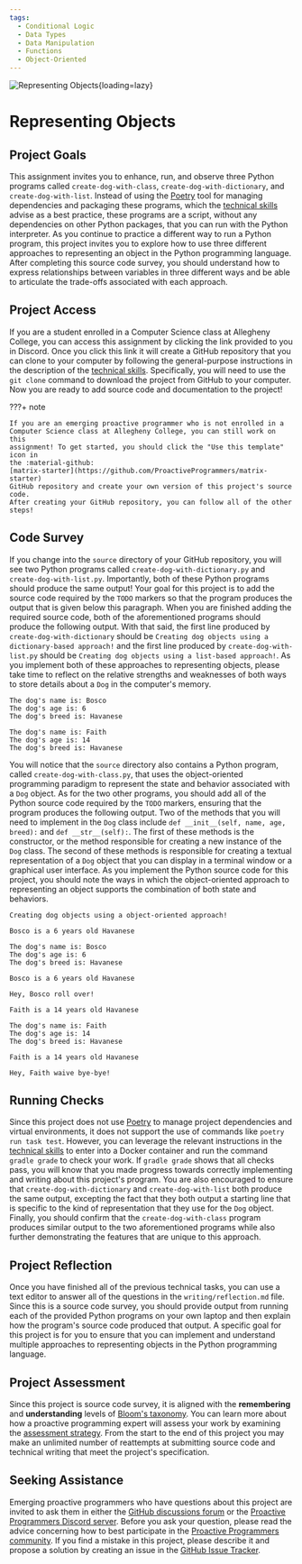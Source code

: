 ```yaml
---
tags:
  - Conditional Logic
  - Data Types
  - Data Manipulation
  - Functions
  - Object-Oriented
---
```


![Representing Objects](/img/Pro-Discrete-Structures-Representing-Objects.svg){loading=lazy}

# Representing Objects

## Project Goals

This assignment invites you to enhance, run, and observe three Python programs
called `create-dog-with-class`, `create-dog-with-dictionary`, and
`create-dog-with-list`. Instead of using the
[Poetry](https://python-poetry.org/) tool for managing dependencies and
packaging these programs, which the [technical
skills](/proactive-skills/introduction-proactive-skills/) advise as a best
practice, these programs are a script, without any dependencies on other Python
packages, that you can run with the Python interpreter. As you continue to
practice a different way to run a Python program, this project invites you to
explore how to use three different approaches to representing an object in the
Python programming language. After completing this source code survey, you
should understand how to express relationships between variables in three
different ways and be able to articulate the trade-offs associated with each
approach.

## Project Access

If you are a student enrolled in a Computer Science class at Allegheny College,
you can access this assignment by clicking the link provided to you in Discord.
Once you click this link it will create a GitHub repository that you can clone
to your computer by following the general-purpose instructions in the
description of the [technical
skills](/proactive-skills/introduction-proactive-skills/). Specifically, you
will need to use the `git clone` command to download the project from GitHub to
your computer. Now you are ready to add source code and documentation to the
project!

???+ note

    If you are an emerging proactive programmer who is not enrolled in a
    Computer Science class at Allegheny College, you can still work on this
    assignment! To get started, you should click the "Use this template" icon in
    the :material-github:
    [matrix-starter](https://github.com/ProactiveProgrammers/matrix-starter)
    GitHub repository and create your own version of this project's source code.
    After creating your GitHub repository, you can follow all of the other
    steps!

## Code Survey

If you change into the `source` directory of your GitHub repository, you will
see two Python programs called `create-dog-with-dictionary.py` and
`create-dog-with-list.py`. Importantly, both of these Python programs should
produce the same output! Your goal for this project is to add the source code
required by the `TODO` markers so that the program produces the output that is
given below this paragraph. When you are finished adding the required source
code, both of the aforementioned programs should produce the following output.
With that said, the first line produced by `create-dog-with-dictionary` should
be `Creating dog objects using a dictionary-based approach!` and the first line
produced by `create-dog-with-list.py` should be `Creating dog objects using a
list-based approach!`. As you implement both of these approaches to representing
objects, please take time to reflect on the relative strengths and weaknesses of
both ways to store details about a `Dog` in the computer's memory.

```text
The dog's name is: Bosco
The dog's age is: 6
The dog's breed is: Havanese

The dog's name is: Faith
The dog's age is: 14
The dog's breed is: Havanese
```

You will notice that the `source` directory also contains a Python program,
called `create-dog-with-class.py`, that uses the object-oriented programming
paradigm to represent the state and behavior associated with a `Dog` object. As
for the two other programs, you should add all of the Python source code
  required by the `TODO` markers, ensuring that the program produces the
  following output. Two of the methods that you will need to implement in the
  `Dog` class include `def __init__(self, name, age, breed):` and `def
  __str__(self):`. The first of these methods is the constructor, or the method
  responsible for creating a new instance of the `Dog` class. The second of
  these methods is responsible for creating a textual representation of a `Dog`
  object that you can display in a terminal window or a graphical user
  interface. As you implement the Python source code for this project, you
  should note the ways in which the object-oriented approach to representing an
  object supports the combination of both state and behaviors.

```text
Creating dog objects using a object-oriented approach!

Bosco is a 6 years old Havanese

The dog's name is: Bosco
The dog's age is: 6
The dog's breed is: Havanese

Bosco is a 6 years old Havanese

Hey, Bosco roll over!

Faith is a 14 years old Havanese

The dog's name is: Faith
The dog's age is: 14
The dog's breed is: Havanese

Faith is a 14 years old Havanese

Hey, Faith waive bye-bye!
```

## Running Checks

Since this project does not use [Poetry](https://python-poetry.org/) to manage
project dependencies and virtual environments, it does not support the use of
commands like `poetry run task test`. However, you can leverage the relevant
instructions in the [technical
skills](/proactive-skills/introduction-proactive-skills/) to enter into a Docker
container and run the command `gradle grade` to check your work. If `gradle
grade` shows that all checks pass, you will know that you made progress towards
correctly implementing and writing about this project's program. You are also
encouraged to ensure that `create-dog-with-dictionary` and
`create-dog-with-list` both produce the same output, excepting the fact that
they both output a starting line that is specific to the kind of representation
that they use for the `Dog` object. Finally, you should confirm that the
`create-dog-with-class` program produces similar output to the two
aforementioned programs while also further demonstrating the features that are
unique to this approach.

## Project Reflection

Once you have finished all of the previous technical tasks, you can use a text
editor to answer all of the questions in the `writing/reflection.md` file. Since
this is a source code survey, you should provide output from running each of the
provided Python programs on your own laptop and then explain how the program's
source code produced that output. A specific goal for this project is for you to
ensure that you can implement and understand multiple approaches to representing
objects in the Python programming language.

## Project Assessment

Since this project is source code survey, it is aligned with the **remembering**
and **understanding** levels of [Bloom's
taxonomy](/proactive-learning/blooms-taxonomy/). You can learn more about how a
proactive programming expert will assess your work by examining the [assessment
strategy](/proactive-learning/assessment-strategy/). From the start to the end
of this project you may make an unlimited number of reattempts at submitting
source code and technical writing that meet the project's specification.

## Seeking Assistance

Emerging proactive programmers who have questions about this project are invited
to ask them in either the [GitHub discussions
forum](https://github.com/ProactiveProgrammers/www.proactiveprogrammers.com/discussions)
or the [Proactive Programmers Discord server](https://discord.gg/kjah8MFYbR).
Before you ask your question, please read the advice concerning how to best
participate in the [Proactive Programmers
community](https://proactiveprogrammers.com/proactive-community/community-connections/).
If you find a mistake in this project, please describe it and propose a solution
by creating an issue in the [GitHub Issue
Tracker](https://github.com/ProactiveProgrammers/www.proactiveprogrammers.com/issues).
